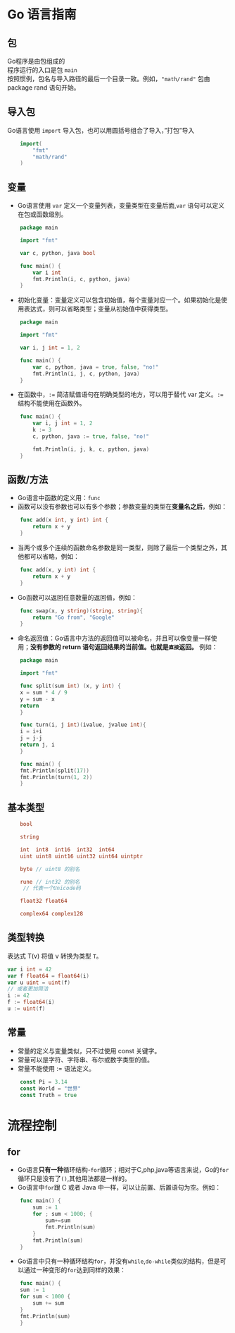 # Go 语言指南


## 包

Go程序是由包组成的    
程序运行的入口是包 `main`    
按照惯例，包名与导入路径的最后一个目录一致。例如，`"math/rand"` 包由 package rand 语句开始。     

## 导入包  

Go语言使用 `import` 导入包，也可以用圆括号组合了导入，”打包”导入     
```go
    import(
        "fmt"
        "math/rand"
    )
```

## 变量
* Go语言使用 `var` 定义一个变量列表，变量类型在变量后面,`var` 语句可以定义在包或函数级别。        
```go
    package main

    import "fmt"

    var c, python, java bool

    func main() {
    	var i int
    	fmt.Println(i, c, python, java)
    }
```
* 初始化变量：变量定义可以包含初始值，每个变量对应一个。如果初始化是使用表达式，则可以省略类型；变量从初始值中获得类型。    
```go
    package main

    import "fmt"

    var i, j int = 1, 2

    func main() {
    	var c, python, java = true, false, "no!"
    	fmt.Println(i, j, c, python, java)
    }
```
* 在函数中，`:=` 简洁赋值语句在明确类型的地方，可以用于替代 var 定义。`:=` 结构不能使用在函数外。   
```go
    func main() {
    	var i, j int = 1, 2
    	k := 3
    	c, python, java := true, false, "no!"

    	fmt.Println(i, j, k, c, python, java)
    }
```

## 函数/方法   

* Go语言中函数的定义用：`func`    
* 函数可以没有参数也可以有多个参数；参数变量的类型在**变量名之后**，例如：
```go
    func add(x int, y int) int {
        return x + y
    }
```  
* 当两个或多个连续的函数命名参数是同一类型，则除了最后一个类型之外，其他都可以省略，例如：      
```go
    func add(x, y int) int {
    	return x + y
    }
```   
* Go函数可以返回任意数量的返回值，例如：    
```go   
    func swap(x, y string)(string, string){
        return "Go from", "Google"
    }
```
* 命名返回值：Go语言中方法的返回值可以被命名，并且可以像变量一样使用；**没有参数的 return 语句返回结果的当前值。也就是`直接`返回。** 例如：     
```go
    package main

    import "fmt"

    func split(sum int) (x, y int) {
    x = sum * 4 / 9
    y = sum - x
    return
    }

    func turn(i, j int)(ivalue, jvalue int){
    i = i+i
    j = j-j
    return j, i
    }

    func main() {
    fmt.Println(split(17))
    fmt.Println(turn(1, 2))
    }
```

## 基本类型   
```go
    bool

    string

    int  int8  int16  int32  int64
    uint uint8 uint16 uint32 uint64 uintptr

    byte // uint8 的别名

    rune // int32 的别名
     // 代表一个Unicode码

    float32 float64

    complex64 complex128
```

## 类型转换

表达式 T(v) 将值 v 转换为类型 `T`。    
```go
var i int = 42
var f float64 = float64(i)
var u uint = uint(f)
// 或者更加简洁
i := 42
f := float64(i)
u := uint(f)

```

## 常量

* 常量的定义与变量类似，只不过使用 const 关键字。      
* 常量可以是字符、字符串、布尔或数字类型的值。   
* 常量不能使用 := 语法定义。    
```go
    const Pi = 3.14
    const World = "世界"
    const Truth = true
```

# 流程控制

## for
* Go语言**只有一种**循环结构-`for`循环；相对于C,php,java等语言来说，Go的`for`循环只是没有了`()`,其他用法都是一样的。     
* Go语言中`for`跟 C 或者 Java 中一样，可以让前置、后置语句为空。例如：    
```go
    func main() {
    	sum := 1
    	for ; sum < 1000; {
    		sum+=sum
    		fmt.Println(sum)
    	}
    	fmt.Println(sum)
    }
```
* Go语言中只有一种循环结构`for`，并没有`while`,`do-while`类似的结构，但是可以通过一种变形的`for`达到同样的效果：     
```go
    func main() {
    sum := 1
    for sum < 1000 {
        sum += sum
    }
    fmt.Println(sum)
    }
```
